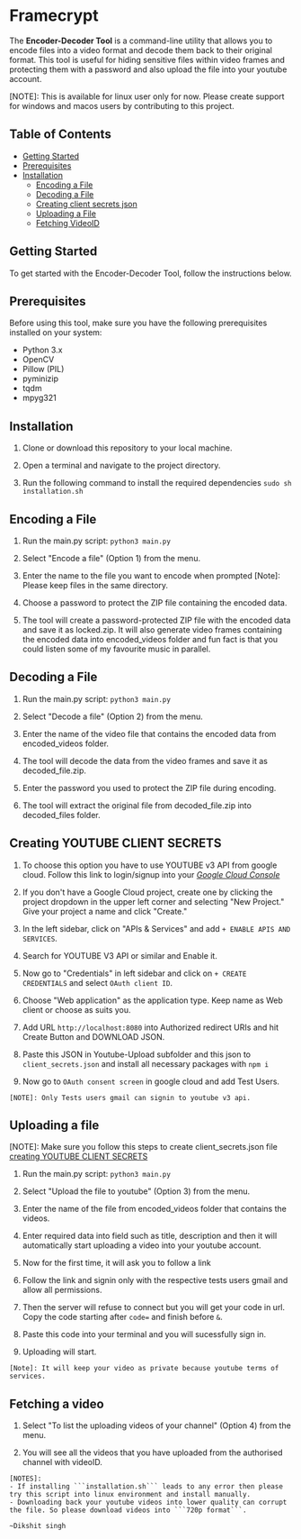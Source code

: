 # Framecrypt

The **Encoder-Decoder Tool** is a command-line utility that allows you to encode files into a video format and decode them back to their original format. This tool is useful for hiding sensitive files within video frames and protecting them with a password and also upload the file into your youtube account.

[NOTE]: This is available for linux user only for now. Please create support for windows and macos users by contributing to this project.

## Table of Contents
- [Getting Started](#getting-started)
- [Prerequisites](#prerequisites)
- [Installation](#installation)
  - [Encoding a File](#encoding-a-file)
  - [Decoding a File](#decoding-a-file)
  - [Creating client secrets json](#creating-youtube-client-secrets)
  - [Uploading a File](#uploading-a-file)
  - [Fetching VideoID](#fetching-a-video)

## Getting Started
To get started with the Encoder-Decoder Tool, follow the instructions below.

## Prerequisites

Before using this tool, make sure you have the following prerequisites installed on your system:

- Python 3.x
- OpenCV
- Pillow (PIL)
- pyminizip
- tqdm
- mpyg321

## Installation
  1. Clone or download this repository to your local machine.
  
  2. Open a terminal and navigate to the project directory.

  3. Run the following command to install the required dependencies ```sudo sh installation.sh```

## Encoding a File
  1. Run the main.py script: ```python3 main.py```

  2. Select "Encode a file" (Option 1) from the menu.

  3. Enter the name to the file you want to encode when prompted [Note]: Please keep files in the same directory.

  4. Choose a password to protect the ZIP file containing the encoded data.

  5. The tool will create a password-protected ZIP file with the encoded data and save it as locked.zip. It will also generate video frames containing the encoded data into encoded_videos folder and fun fact is that you could listen some of my favourite music in parallel.

## Decoding a File
  1. Run the main.py script: ```python3 main.py```

  2. Select "Decode a file" (Option 2) from the menu.

  3. Enter the name of the video file that contains the encoded data from encoded_videos folder.

  4. The tool will decode the data from the video frames and save it as decoded_file.zip.

  5. Enter the password you used to protect the ZIP file during encoding.

  6. The tool will extract the original file from decoded_file.zip into decoded_files folder.

## Creating YOUTUBE CLIENT SECRETS
  1. To choose this option you have to use YOUTUBE v3 API from google cloud. Follow this link to login/signup into your [_Google Cloud Console_](https://console.cloud.google.com/)

  2. If you don't have a Google Cloud project, create one by clicking the project dropdown in the upper left corner and selecting "New Project." Give your project a name and click "Create."

  3. In the left sidebar, click on "APIs & Services" and add ```+ ENABLE APIS AND SERVICES```.

  4. Search for YOUTUBE V3 API or similar and Enable it.

  5. Now go to "Credentials" in left sidebar and click on ```+ CREATE CREDENTIALS``` and select ```OAuth client ID```.

  6. Choose "Web application" as the application type. Keep name as Web client or choose as suits you.

  7. Add URL ```http://localhost:8080``` into Authorized redirect URIs and hit Create Button and DOWNLOAD JSON.

  8. Paste this JSON in Youtube-Upload subfolder and this json to ```client_secrets.json``` and install all necessary packages with ```npm i```

  9. Now go to ```OAuth consent screen``` in google cloud and add Test Users.
  
    [NOTE]: Only Tests users gmail can signin to youtube v3 api.

  
## Uploading a file
  [NOTE]: Make sure you follow this steps to create client_secrets.json file [creating YOUTUBE CLIENT SECRETS](#creating-youtube-client-secrets)

  1. Run the main.py script: ```python3 main.py```

  2. Select "Upload the file to youtube" (Option 3) from the menu.

  3. Enter the name of the file from encoded_videos folder that contains the videos.

  4. Enter required data into field such as title, description and then it will automatically start uploading a video into your youtube account.

  5. Now for the first time, it will ask you to follow a link

  6. Follow the link and signin only with the respective tests users gmail and allow all permissions.

  7. Then the server will refuse to connect but you will get your code in url. Copy the code starting after ```code=``` and finish before ```&```.

  8. Paste this code into your terminal and you will sucessfully sign in.

  9. Uploading will start.

    [Note]: It will keep your video as private because youtube terms of services.


## Fetching a video
  1. Select "To list the uploading videos of your channel" (Option 4) from the menu.

  2. You will see all the videos that you have uploaded from the authorised channel with videoID.

    [NOTES]: 
    - If installing ```installation.sh``` leads to any error then please try this script into linux environment and install manually.
    - Downloading back your youtube videos into lower quality can corrupt the file. So please download videos into ```720p format```.
                                                                                             ~Dikshit singh
